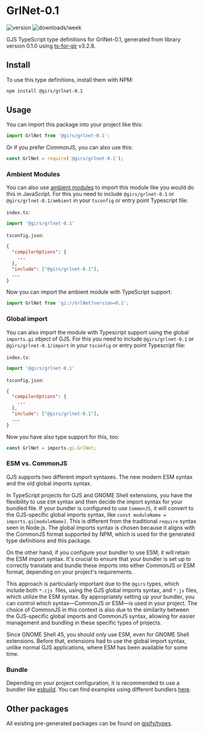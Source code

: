 
# GrlNet-0.1

![version](https://img.shields.io/npm/v/@girs/grlnet-0.1)
![downloads/week](https://img.shields.io/npm/dw/@girs/grlnet-0.1)


GJS TypeScript type definitions for GrlNet-0.1, generated from library version 0.1.0 using [ts-for-gir](https://github.com/gjsify/ts-for-gir) v3.2.8.


## Install

To use this type definitions, install them with NPM:
```bash
npm install @girs/grlnet-0.1
```

## Usage

You can import this package into your project like this:
```ts
import GrlNet from '@girs/grlnet-0.1';
```

Or if you prefer CommonJS, you can also use this:
```ts
const GrlNet = require('@girs/grlnet-0.1');
```

### Ambient Modules

You can also use [ambient modules](https://github.com/gjsify/ts-for-gir/tree/main/packages/cli#ambient-modules) to import this module like you would do this in JavaScript.
For this you need to include `@girs/grlnet-0.1` or `@girs/grlnet-0.1/ambient` in your `tsconfig` or entry point Typescript file:

`index.ts`:
```ts
import '@girs/grlnet-0.1'
```

`tsconfig.json`:
```json
{
  "compilerOptions": {
    ...
  },
  "include": ["@girs/grlnet-0.1"],
  ...
}
```

Now you can import the ambient module with TypeScript support: 

```ts
import GrlNet from 'gi://GrlNet?version=0.1';
```

### Global import

You can also import the module with Typescript support using the global `imports.gi` object of GJS.
For this you need to include `@girs/grlnet-0.1` or `@girs/grlnet-0.1/import` in your `tsconfig` or entry point Typescript file:

`index.ts`:
```ts
import '@girs/grlnet-0.1'
```

`tsconfig.json`:
```json
{
  "compilerOptions": {
    ...
  },
  "include": ["@girs/grlnet-0.1"],
  ...
}
```

Now you have also type support for this, too:

```ts
const GrlNet = imports.gi.GrlNet;
```


### ESM vs. CommonJS

GJS supports two different import syntaxes. The new modern ESM syntax and the old global imports syntax.

In TypeScript projects for GJS and GNOME Shell extensions, you have the flexibility to use `ESM` syntax and then decide the import syntax for your bundled file. If your bundler is configured to use `CommonJS`, it will convert to the GJS-specific global imports syntax, like `const moduleName = imports.gi[moduleName]`. This is different from the traditional `require` syntax seen in Node.js. The global imports syntax is chosen because it aligns with the CommonJS format supported by NPM, which is used for the generated type definitions and this package.

On the other hand, if you configure your bundler to use ESM, it will retain the ESM import syntax. It's crucial to ensure that your bundler is set up to correctly translate and bundle these imports into either CommonJS or ESM format, depending on your project's requirements.

This approach is particularly important due to the `@girs` types, which include both `*.cjs `files, using the GJS global imports syntax, and `*.js` files, which utilize the ESM syntax. By appropriately setting up your bundler, you can control which syntax—CommonJS or ESM—is used in your project. The choice of CommonJS in this context is also due to the similarity between the GJS-specific global imports and CommonJS syntax, allowing for easier management and bundling in these specific types of projects.

Since GNOME Shell 45, you should only use ESM, even for GNOME Shell extensions. Before that, extensions had to use the global import syntax, unlike normal GJS applications, where ESM has been available for some time.

### Bundle

Depending on your project configuration, it is recommended to use a bundler like [esbuild](https://esbuild.github.io/). You can find examples using different bundlers [here](https://github.com/gjsify/ts-for-gir/tree/main/examples).

## Other packages

All existing pre-generated packages can be found on [gjsify/types](https://github.com/gjsify/types).

